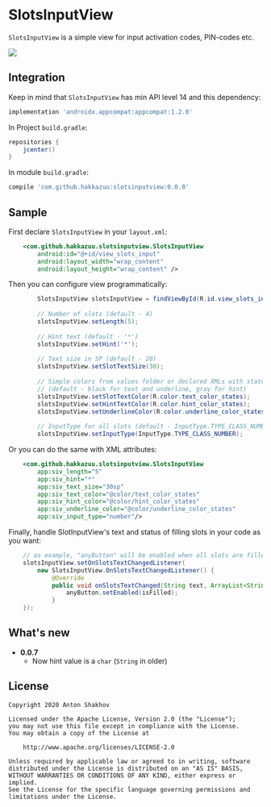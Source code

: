 # **SlotsInputView**

`SlotsInputView` is a simple view for input activation codes, PIN-codes etc.

![](https://imgur.com/N08gwIl.gif)

## **Integration**

Keep in mind that `SlotsInputView` has min API level 14 and this dependency:
```groovy
implementation 'androidx.appcompat:appcompat:1.2.0'
```

In Project `build.gradle`:
```groovy
repositories {
    jcenter()
}
```

In module `build.gradle`:
```groovy
compile 'com.github.hakkazuu:slotsinputview:0.0.8'
```

## **Sample**
First declare `SlotsInputView` in your `layout.xml`:

```xml
    <com.github.hakkazuu.slotsinputview.SlotsInputView
        android:id="@+id/view_slots_input"
        android:layout_width="wrap_content"
        android:layout_height="wrap_content" />
```

Then you can configure view programmatically:
```java
        SlotsInputView slotsInputView = findViewById(R.id.view_slots_input);
        
        // Number of slots (default - 4)
        slotsInputView.setLength(5);
        
        // Hint text (default - '*')
        slotsInputView.setHint('*');
        
        // Text size in SP (default - 20)
        slotsInputView.setSlotTextSize(30);
        
        // Simple colors from values folder or declared XMLs with states in res/color
        // (default - black for text and underline, gray for hint)
        slotsInputView.setSlotTextColor(R.color.text_color_states);
        slotsInputView.setHintTextColor(R.color.hint_color_states);
        slotsInputView.setUnderlineColor(R.color.underline_color_states);
        
        // InputType for all slots (default - InputType.TYPE_CLASS_NUMBER)
        slotsInputView.setInputType(InputType.TYPE_CLASS_NUMBER);
```

Or you can do the same with XML attributes: 

```xml
    <com.github.hakkazuu.slotsinputview.SlotsInputView
        app:siv_length="5"
        app:siv_hint="*"
        app:siv_text_size="30sp"
        app:siv_text_color="@color/text_color_states"
        app:siv_hint_color="@color/hint_color_states"
        app:siv_underline_color="@color/underline_color_states"
        app:siv_input_type="number"/>
```

Finally, handle SlotInputView's text and status of filling slots in your code as you want: 
```java
    // as example, "anyButton" will be enabled when all slots are filled
    slotsInputView.setOnSlotsTextChangedListener(
        new SlotsInputView.OnSlotsTextChangedListener() {
            @Override
            public void onSlotsTextChanged(String text, ArrayList<String> textArrayList, boolean isFilled) {
                anyButton.setEnabled(isFilled);
            }
    });
```

## **What's new**
* **0.0.7**
    * Now hint value is a `char` (`String` in older)

## **License**

    Copyright 2020 Anton Shakhov
    
    Licensed under the Apache License, Version 2.0 (the "License");
    you may not use this file except in compliance with the License.
    You may obtain a copy of the License at
    
        http://www.apache.org/licenses/LICENSE-2.0
    
    Unless required by applicable law or agreed to in writing, software
    distributed under the License is distributed on an "AS IS" BASIS,
    WITHOUT WARRANTIES OR CONDITIONS OF ANY KIND, either express or implied.
    See the License for the specific language governing permissions and
    limitations under the License.

